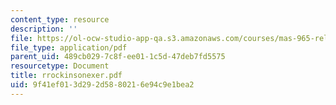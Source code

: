 ```yaml
---
content_type: resource
description: ''
file: https://ol-ocw-studio-app-qa.s3.amazonaws.com/courses/mas-965-relational-machines-spring-2005/9f41ef013d292d5880216e94c9e1bea2_rrockinsonexer.pdf
file_type: application/pdf
parent_uid: 489cb029-7c8f-ee01-1c5d-47deb7fd5575
resourcetype: Document
title: rrockinsonexer.pdf
uid: 9f41ef01-3d29-2d58-8021-6e94c9e1bea2
---
```

